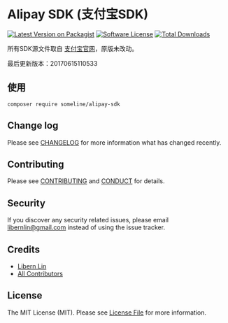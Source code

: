 # Alipay SDK (支付宝SDK)

[![Latest Version on Packagist][ico-version]][link-packagist]
[![Software License][ico-license]](LICENSE.md)
[![Total Downloads][ico-downloads]][link-downloads]

所有SDK源文件取自 [支付宝官网](https://doc.open.alipay.com/docs/doc.htm?spm=a219a.7629140.0.0.8ar39v&treeId=54&articleId=103419&docType=1)，原版未改动。

最后更新版本：20170615110533

## 使用

```$bash
composer require someline/alipay-sdk
```

## Change log

Please see [CHANGELOG](CHANGELOG.md) for more information what has changed recently.

## Contributing

Please see [CONTRIBUTING](CONTRIBUTING.md) and [CONDUCT](CONDUCT.md) for details.

## Security

If you discover any security related issues, please email libernlin@gmail.com instead of using the issue tracker.

## Credits

- [Libern Lin][link-author]
- [All Contributors][link-contributors]

## License

The MIT License (MIT). Please see [License File](LICENSE.md) for more information.

[ico-version]: https://img.shields.io/packagist/v/someline/alipay-sdk.svg?style=flat-square
[ico-license]: https://img.shields.io/badge/license-MIT-brightgreen.svg?style=flat-square
[ico-travis]: https://img.shields.io/travis/someline/alipay-sdk/master.svg?style=flat-square
[ico-scrutinizer]: https://img.shields.io/scrutinizer/coverage/g/someline/alipay-sdk.svg?style=flat-square
[ico-code-quality]: https://img.shields.io/scrutinizer/g/someline/alipay-sdk.svg?style=flat-square
[ico-downloads]: https://img.shields.io/packagist/dt/someline/alipay-sdk.svg?style=flat-square

[link-packagist]: https://packagist.org/packages/someline/alipay-sdk
[link-travis]: https://travis-ci.org/someline/alipay-sdk
[link-scrutinizer]: https://scrutinizer-ci.com/g/someline/alipay-sdk/code-structure
[link-code-quality]: https://scrutinizer-ci.com/g/someline/alipay-sdk
[link-downloads]: https://packagist.org/packages/someline/alipay-sdk
[link-author]: https://github.com/libern
[link-contributors]: ../../contributors
